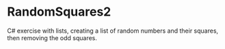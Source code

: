 # RandomSquares2
C# exercise with lists, creating a list of random numbers and their squares, then removing the odd squares.
